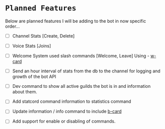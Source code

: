 # `Planned Features`

Below are planned features I will be adding to the bot in now specific order...

*   [ ] Channel Stats \[Create, Delete]

*   [ ] Voice Stats \[Joins]

*   [ ] Welcome System used slash commands \[Welcome, Leave] Using - [w-card](https://github.com/AKORA-Studios/DiscordWelcomeCard)

*   [ ] Send an hour interval of stats from the db to the channel for logging and growth of the bot API

*   [ ] Dev command to show all active guilds the bot is in and information about them.

*   [ ] Add statcord command information to statistics command

*   [ ] Update information / info command to include [b-card](https://github.com/discord-card/bot) 

*   [ ] Add support for enable or disabling of commands.